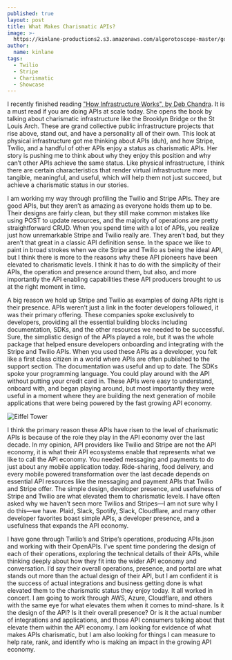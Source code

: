 ```yaml
---
published: true
layout: post
title: What Makes Charismatic APIs?
image: >-
  https://kinlane-productions2.s3.amazonaws.com/algorotoscope-master/good-year-home-merchandise-arrow-in-ground.jpeg
author:
  name: kinlane
tags:
  - Twilio
  - Stripe
  - Charismatic
  - Showcase
---
```

I recently finished reading ["How Infrastructure Works", by Deb Chandra](https://www.penguinrandomhouse.com/books/612711/how-infrastructure-works-by-deb-chachra/). It is a must read if you are doing APIs at scale today. She opens the book by talking about charismatic infrastructure like the Brooklyn Bridge or the St Louis Arch. These are grand collective public infrastructure projects that rise above, stand out, and have a personality all of their own. This look at physical infrastructure got me thinking about APIs (duh), and how Stripe, Twilio, and a handful of other APIs enjoy a status as charismatic APIs. Her story is pushing me to think about why they enjoy this position and why can’t other APIs achieve the same status. Like physical infrastructure, I think there are certain characteristics that render virtual infrastructure more tangible, meaningful, and useful, which will help them not just succeed, but achieve a charismatic status in our stories.

I am working my way through profiling the Twilio and Stripe APIs. They are good APIs, but they aren’t as amazing as everyone holds them up to be. Their designs are fairly clean, but they still make common mistakes like using POST to update resources, and the majority of operations are pretty straightforward CRUD. When you spend time with a lot of APIs, you realize just how unremarkable Stripe and Twilio really are. They aren’t bad, but they aren’t that great in a classic API definition sense. In the space we like to paint in broad strokes when we cite Stripe and Twilio as being the ideal API, but I think there is more to the reasons why these API pioneers have been elevated to charismatic levels. I think it has to do with the simplicity of their APIs, the operation and presence around them, but also, and more importantly the API enabling capabilities these API producers brought to us at the right moment in time.

A big reason we hold up Stripe and Twilio as examples of doing APIs right is their presence. APIs weren’t just a link in the footer developers followed, it was their primary offering. These companies spoke exclusively to developers, providing all the essential building blocks including documentation, SDKs, and the other resources we needed to be successful. Sure, the simplistic design of the APIs played a role, but it was the whole package that helped ensure developers onboarding and integrating with the Stripe and Twilio APIs. When you used these APIs as a developer, you felt like a first class citizen in a world where APIs are often published to the support section. The documentation was useful and up to date. The SDKs spoke your programming language. You could play around with the API without putting your credit card in. These APIs were easy to understand, onboard with, and began playing around, but most importantly they were useful in a moment where they are building the next generation of mobile applications that were being powered by the fast growing API economy.

![Eiffel Tower](https://kinlane-productions2.s3.amazonaws.com/algorotoscope-master/good-year-home-merchandise-effiel-tower-paris.jpg "Eiffel Tower")

I think the primary reason these APIs have risen to the level of charismatic APIs is because of the role they play in the API economy over the last decade. In my opinion, API providers like Twilio and Stripe are not the API economy, it is what their API ecosystems enable that represents what we like to call the API economy. You needed messaging and payments to do just about any mobile application today. Ride-sharing, food delivery, and every mobile powered transformation over the last decade depends on essential API resources like the messaging and payment APIs that Twilio and Stripe offer. The simple design, developer presence, and usefulness of Stripe and Twilio are what elevated them to charismatic levels. I have often asked why we haven’t seen more Twilios and Stripes—I am not sure why I do this—we have. Plaid, Slack, Spotify, Slack, Cloudflare, and many other developer favorites boast simple APIs, a developer presence, and a usefulness that expands the API economy.

I have gone through Twilio’s and Stripe’s operations, producing APIs.json and working with their OpenAPIs. I’ve spent time pondering the design of each of their operations, exploring the technical details of their APIs, while thinking deeply about how they fit into the wider API economy and conversation. I’d say their overall operations, presence, and portal are what stands out more than the actual design of their API, but I am confident it is the success of actual integrations and business getting done is what elevated them to the charismatic status they enjoy today. It all worked in concert. I am going to work through AWS, Azure, Cloudflare, and others with the same eye for what elevates them when it comes to mind-share. Is it the design of the API? Is it their overall presence? Or is it the actual number of integrations and applications, and those API consumers talking about that elevate them within the API economy. I am looking for evidence of what makes APIs charismatic, but I am also looking for things I can measure to help rate, rank, and identify who is making an impact in the growing API economy.